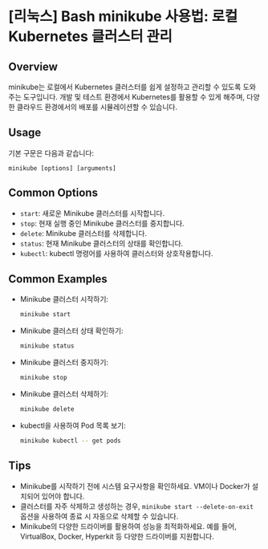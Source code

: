# [리눅스] Bash minikube 사용법: 로컬 Kubernetes 클러스터 관리

## Overview
minikube는 로컬에서 Kubernetes 클러스터를 쉽게 설정하고 관리할 수 있도록 도와주는 도구입니다. 개발 및 테스트 환경에서 Kubernetes를 활용할 수 있게 해주며, 다양한 클라우드 환경에서의 배포를 시뮬레이션할 수 있습니다.

## Usage
기본 구문은 다음과 같습니다:

```
minikube [options] [arguments]
```

## Common Options
- `start`: 새로운 Minikube 클러스터를 시작합니다.
- `stop`: 현재 실행 중인 Minikube 클러스터를 중지합니다.
- `delete`: Minikube 클러스터를 삭제합니다.
- `status`: 현재 Minikube 클러스터의 상태를 확인합니다.
- `kubectl`: kubectl 명령어를 사용하여 클러스터와 상호작용합니다.

## Common Examples
- Minikube 클러스터 시작하기:
    ```bash
    minikube start
    ```

- Minikube 클러스터 상태 확인하기:
    ```bash
    minikube status
    ```

- Minikube 클러스터 중지하기:
    ```bash
    minikube stop
    ```

- Minikube 클러스터 삭제하기:
    ```bash
    minikube delete
    ```

- kubectl을 사용하여 Pod 목록 보기:
    ```bash
    minikube kubectl -- get pods
    ```

## Tips
- Minikube를 시작하기 전에 시스템 요구사항을 확인하세요. VM이나 Docker가 설치되어 있어야 합니다.
- 클러스터를 자주 삭제하고 생성하는 경우, `minikube start --delete-on-exit` 옵션을 사용하여 종료 시 자동으로 삭제할 수 있습니다.
- Minikube의 다양한 드라이버를 활용하여 성능을 최적화하세요. 예를 들어, VirtualBox, Docker, Hyperkit 등 다양한 드라이버를 지원합니다.